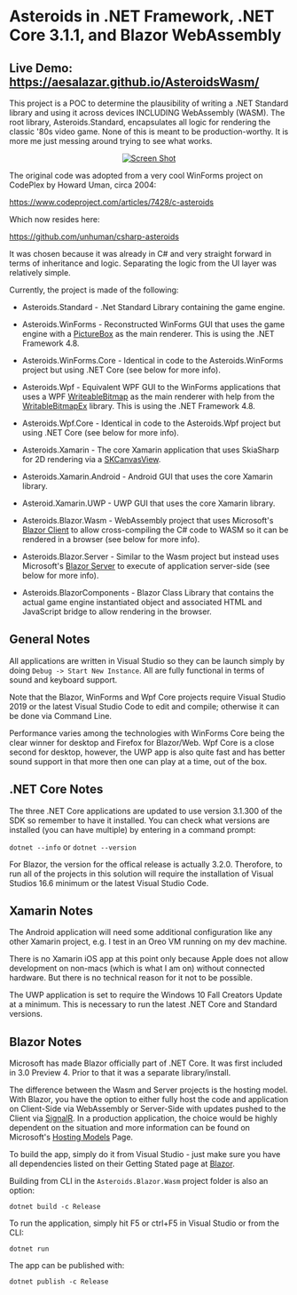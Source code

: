# Asteroids in .NET Framework, .NET Core 3.1.1, and Blazor WebAssembly

## Live Demo: https://aesalazar.github.io/AsteroidsWasm/

This project is a POC to determine the plausibility of writing a .NET Standard library and using it across devices INCLUDING WebAssembly (WASM).  The root library, Asteroids.Standard, encapsulates all logic for rendering the classic '80s video game.  None of this is meant to be production-worthy.  It is more me just messing around trying to see what works.

<div style="text-align: center;">
    <a href="Documents/Screeny.gif" target="_blank">
        <img src="Documents/Screeny.gif" alt="Screen Shot" >
    </a>  
</div>

The original code was adopted from a very cool WinForms project on CodePlex by Howard Uman, circa 2004:

https://www.codeproject.com/articles/7428/c-asteroids

Which now resides here:

https://github.com/unhuman/csharp-asteroids

It was chosen because it was already in C# and very straight forward in terms of inheritance and logic.  Separating the logic from the UI layer was relatively simple.

Currently, the project is made of the following:

- Asteroids.Standard - .Net Standard Library containing the game engine.

- Asteroids.WinForms - Reconstructed WinForms GUI that uses the game engine with a [PictureBox](https://docs.microsoft.com/en-us/dotnet/api/system.windows.forms.picturebox) as the main renderer.  This is using the .NET Framework 4.8.

- Asteroids.WinForms.Core - Identical in code to the Asteroids.WinForms project but using .NET Core (see below for more info).

- Asteroids.Wpf - Equivalent WPF GUI to the WinForms applications that uses a WPF [WriteableBitmap](https://docs.microsoft.com/en-us/dotnet/api/system.windows.media.imaging.writeablebitmap) as the main renderer with help from the [WritableBitmapEx](https://github.com/teichgraf/WriteableBitmapEx/) library.  This is using the .NET Framework 4.8.

- Asteroids.Wpf.Core - Identical in code to the Asteroids.Wpf project but using .NET Core (see below for more info).

- Asteroids.Xamarin - The core Xamarin application that uses SkiaSharp for 2D rendering via a [SKCanvasView](https://docs.microsoft.com/en-us/dotnet/api/skiasharp.views.forms.skcanvasview).

- Asteroids.Xamarin.Android - Android GUI that uses the core Xamarin library.

- Asteroid.Xamarin.UWP - UWP GUI that uses the core Xamarin library.

- Asteroids.Blazor.Wasm - WebAssembly project that uses Microsoft's [Blazor Client](https://dotnet.microsoft.com/apps/aspnet/web-apps/client) to allow cross-compiling the C# code to WASM so it can be rendered in a browser (see below for more info).

- Asteroids.Blazor.Server - Similar to the Wasm project but instead uses Microsoft's [Blazor Server](https://docs.microsoft.com/en-us/aspnet/core/blazor/hosting-models?view=aspnetcore-3.1#blazor-server) to execute of application server-side (see below for more info).

- Asteroids.BlazorComponents - Blazor Class Library that contains the actual game engine instantiated object and associated HTML and JavaScript bridge to allow rendering in the browser.

## General Notes

All applications are written in Visual Studio so they can be launch simply by doing `Debug -> Start New Instance`.  All are fully functional in terms of sound and keyboard support.  

Note that the Blazor, WinForms and Wpf Core projects require Visual Studio 2019 or the latest Visual Studio Code to edit and compile; otherwise it can be done via Command Line.

Performance varies among the technologies with WinForms Core being the clear winner for desktop and Firefox for Blazor/Web.  Wpf Core is a close second for desktop, however, the UWP app is also quite fast and has better sound support in that more then one can play at a time, out of the box.

## .NET Core Notes

The three .NET Core applications are updated to use version 3.1.300 of the SDK so remember to have it installed. You can check what versions are installed (you can have multiple) by entering in a command prompt:

`dotnet --info` or `dotnet --version`

For Blazor, the version for the offical release is actually 3.2.0.  Therofore, to run all of the projects in this solution will require the installation of Visual Studios 16.6 minimum or the latest Visual Studio Code.

## Xamarin Notes

The Android application will need some additional configuration like any other Xamarin project, e.g. I test in an Oreo VM running on my dev machine.

There is no Xamarin iOS app at this point only because Apple does not allow development on non-macs (which is what I am on) without connected hardware.  But there is no technical reason for it not to be possible.

The UWP application is set to require the Windows 10 Fall Creators Update at a minimum.  This is necessary to run the latest .NET Core and Standard versions.

## Blazor Notes

Microsoft has made Blazor officially part of .NET Core.  It was first included in 3.0 Preview 4.  Prior to that it was a separate library/install.

The difference between the Wasm and Server projects is the hosting model.  With Blazor, you have the option to either fully host the code and application on Client-Side via WebAssembly or Server-Side with updates pushed to the Client via [SignalR](https://docs.microsoft.com/en-us/aspnet/core/signalr/introduction?view=aspnetcore-3.1).  In a production application, the choice would be highly dependent on the situation and more information can be found on Microsoft's [Hosting Models](https://docs.microsoft.com/en-us/aspnet/core/blazor/hosting-models?view=aspnetcore-3.1) Page.

To build the app, simply do it from Visual Studio - just make sure you have all dependencies listed on their Getting Stated page at [Blazor](https://dotnet.microsoft.com/apps/aspnet/web-apps/client).

Building from CLI in the `Asteroids.Blazor.Wasm` project folder is also an option:

`dotnet build -c Release`

To run the application, simply hit F5 or ctrl+F5 in Visual Studio or from the CLI:

`dotnet run`

The app can be published with:

`dotnet publish -c Release`
